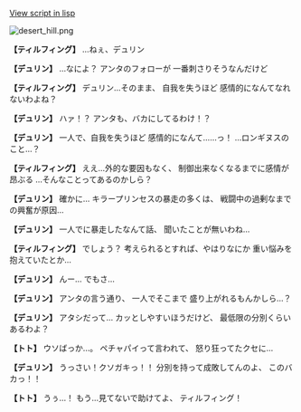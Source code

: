 [View script in lisp](../scripts/1320702.txt)

![desert_hill.png](../images/backgrounds/desert_hill.png)

**【ティルフィング】**
…ねぇ、デュリン

**【デュリン】**
…なによ？
アンタのフォローが
一番刺さりそうなんだけど

**【ティルフィング】**
デュリン…そのまま、
自我を失うほど
感情的になんてなれないわよね？

**【デュリン】**
ハァ！？
アンタも、バカにしてるわけ！？

**【デュリン】**
一人で、自我を失うほど
感情的になんて……っ！
…ロンギヌスのこと…？

**【ティルフィング】**
ええ…外的な要因もなく、
制御出来なくなるまでに感情が昂ぶる
…そんなことってあるのかしら？

**【デュリン】**
確かに…
キラープリンセスの暴走の多くは、
戦闘中の過剰なまでの興奮が原因…

**【デュリン】**
一人でに暴走したなんて話、
聞いたことが無いわね…

**【ティルフィング】**
でしょう？
考えられるとすれば、やはりなにか
重い悩みを抱えていたとか…

**【デュリン】**
んー…
でもさ…

**【デュリン】**
アンタの言う通り、
一人でそこまで
盛り上がれるもんかしら…？

**【デュリン】**
アタシだって…
カッとしやすいほうだけど、
最低限の分別くらいあるわよ？

**【トト】**
ウソばっか…。
ペチャパイって言われて、
怒り狂ってたクセに…

**【デュリン】**
うっさい！クソガキっ！！
分別を持って成敗してんのよ、
このバカっ！！

**【トト】**
うぅ…！
もう…見てないで助けてよ、
ティルフィング！